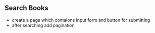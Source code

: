 ## Search Books

* create a page which contaions input form and button for submitting
* after searching add pagination
